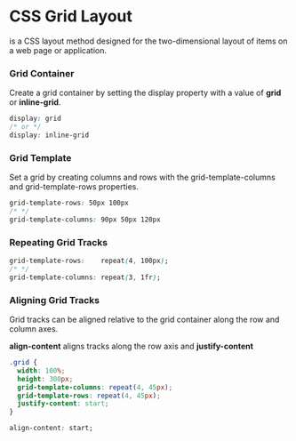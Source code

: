# CSS Grid Layout
is a CSS layout method designed for the two-dimensional layout of items on a web page or application.

### Grid Container
Create a grid container by setting the display property with a value of **grid** or **inline-grid**.

```CSS
display: grid
/* or */
display: inline-grid
```

### Grid Template
Set a grid by creating columns and rows with the grid-template-columns and grid-template-rows properties.

```CSS
grid-template-rows: 50px 100px
/* */
grid-template-columns: 90px 50px 120px
```

### Repeating Grid Tracks

```CSS
grid-template-rows:    repeat(4, 100px);
/* */
grid-template-columns: repeat(3, 1fr);
```



### Aligning Grid Tracks
Grid tracks can be aligned relative to the grid container along the row and column axes.

**align-content** aligns tracks along the row axis and **justify-content**


```CSS
.grid {
  width: 100%;
  height: 300px;
  grid-template-columns: repeat(4, 45px);
  grid-template-rows: repeat(4, 45px);
  justify-content: start;
}
```

```CSS
align-content: start;
```
